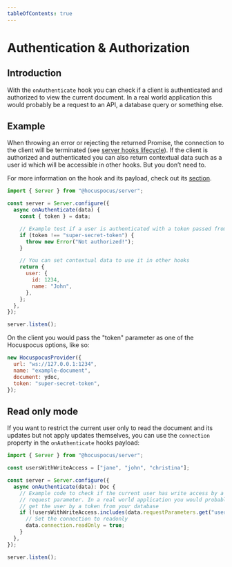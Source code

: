 ```yaml
---
tableOfContents: true
---
```


# Authentication & Authorization

## Introduction

With the `onAuthenticate` hook you can check if a client is authenticated and authorized to view the current document. In a real world application this would probably be a request to an API, a database query or something else.

## Example

When throwing an error or rejecting the returned Promise, the connection to the client will be terminated (see [server hooks lifecycle](/server/hooks#lifecycle)). If the client is authorized and authenticated you can also return contextual data such as a user id which will be accessible in other hooks. But you don’t need to.

For more information on the hook and its payload, check out its [section](/server/hooks#on-authenticate).

```js
import { Server } from "@hocuspocus/server";

const server = Server.configure({
  async onAuthenticate(data) {
    const { token } = data;

    // Example test if a user is authenticated with a token passed from the client
    if (token !== "super-secret-token") {
      throw new Error("Not authorized!");
    }

    // You can set contextual data to use it in other hooks
    return {
      user: {
        id: 1234,
        name: "John",
      },
    };
  },
});

server.listen();
```

On the client you would pass the "token" parameter as one of the Hocuspocus options, like so:

```js
new HocuspocusProvider({
  url: "ws://127.0.0.1:1234",
  name: "example-document",
  document: ydoc,
  token: "super-secret-token",
});
```

## Read only mode

If you want to restrict the current user only to read the document and its updates but not apply
updates themselves, you can use the `connection` property in the `onAuthenticate` hooks payload:

```js
import { Server } from "@hocuspocus/server";

const usersWithWriteAccess = ["jane", "john", "christina"];

const server = Server.configure({
  async onAuthenticate(data): Doc {
    // Example code to check if the current user has write access by a
    // request parameter. In a real world application you would probably
    // get the user by a token from your database
    if (!usersWithWriteAccess.includes(data.requestParameters.get("user"))) {
      // Set the connection to readonly
      data.connection.readOnly = true;
    }
  },
});

server.listen();
```
